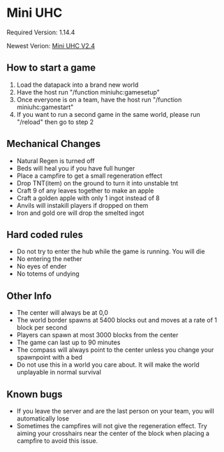 # Mini UHC
Required Version: 1.14.4

Newest Verion: [Mini UHC V2.4](https://github.com/WaifuBeforeLaifu/Datapacks/raw/master/Mini%20UHC/Mini%20UHC%20V2.4.zip)

## How to start a game
1. Load the datapack into a brand new world
2. Have the host run "/function miniuhc:gamesetup"
3. Once everyone is on a team, have the host run "/function miniuhc:gamestart"
4. If you want to run a second game in the same world, please run "/reload" then go to step 2

## Mechanical Changes
- Natural Regen is turned off
- Beds will heal you if you have full hunger
- Place a campfire to get a small regeneration effect
- Drop TNT(item) on the ground to turn it into unstable tnt
- Craft 9 of any leaves together to make an apple
- Craft a golden apple with only 1 ingot instead of 8
- Anvils will instakill players if dropped on them
- Iron and gold ore will drop the smelted ingot

## Hard coded rules
- Do not try to enter the hub while the game is running. You will die
- No entering the nether
- No eyes of ender
- No totems of undying

## Other Info
- The center will always be at 0,0
- The world border spawns at 5400 blocks out and moves at a rate of 1 block per second
- Players can spawn at most 3000 blocks from the center
- The game can last up to 90 minutes
- The compass will always point to the center unless you change your spawnpoint with a bed
- Do not use this in a world you care about. It will make the world unplayable in normal survival

## Known bugs
- If you leave the server and are the last person on your team, you will automatically lose
- Sometimes the campfires will not give the regeneration effect. Try aiming your crosshairs near the center of the block when placing a campfire to avoid this issue.
